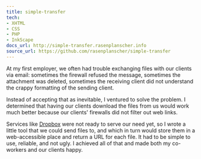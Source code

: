 ```yaml
---
title: simple-transfer
tech:
- XHTML
- CSS
- PHP
- InkScape
docs_url: http://simple-transfer.rasenplanscher.info
source_url: https://github.com/rasenplanscher/simple-transfer
---
```


At my first employer, we often had trouble exchanging files with our clients via email: sometimes the firewall refused the message, sometimes the attachment was deleted, sometimes the receiving client did not understand the crappy formatting of the sending client.

Instead of accepting that as inevitable, I ventured to solve the problem. I determined that having our clients download the files from us would work much better because our clients' firewalls did not filter out web links.

Services like [Dropbox](https://dropbox.com/) were not ready to serve our need yet, so I wrote a little tool that we could send files to, and which in turn would store them in a web-accessible place and return a URL for each file. It had to be simple to use, reliable, and not ugly. I achieved all of that and made both my co-workers and our clients happy.
